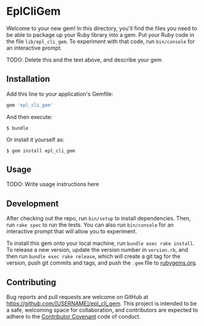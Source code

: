 # EplCliGem

Welcome to your new gem! In this directory, you'll find the files you need to be able to package up your Ruby library into a gem. Put your Ruby code in the file `lib/epl_cli_gem`. To experiment with that code, run `bin/console` for an interactive prompt.

TODO: Delete this and the text above, and describe your gem

## Installation

Add this line to your application's Gemfile:

```ruby
gem 'epl_cli_gem'
```

And then execute:

    $ bundle

Or install it yourself as:

    $ gem install epl_cli_gem

## Usage

TODO: Write usage instructions here

## Development

After checking out the repo, run `bin/setup` to install dependencies. Then, run `rake spec` to run the tests. You can also run `bin/console` for an interactive prompt that will allow you to experiment.

To install this gem onto your local machine, run `bundle exec rake install`. To release a new version, update the version number in `version.rb`, and then run `bundle exec rake release`, which will create a git tag for the version, push git commits and tags, and push the `.gem` file to [rubygems.org](https://rubygems.org).

## Contributing

Bug reports and pull requests are welcome on GitHub at https://github.com/[USERNAME]/epl_cli_gem. This project is intended to be a safe, welcoming space for collaboration, and contributors are expected to adhere to the [Contributor Covenant](http://contributor-covenant.org) code of conduct.

